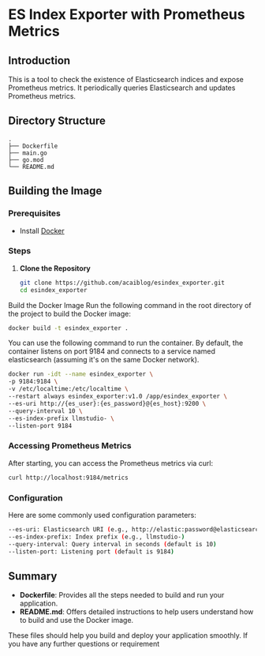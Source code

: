 # ES Index Exporter with Prometheus Metrics

## Introduction

This is a tool to check the existence of Elasticsearch indices and expose Prometheus metrics. It periodically queries Elasticsearch and updates Prometheus metrics.

## Directory Structure
```
.
├── Dockerfile
├── main.go
├── go.mod
└── README.md
```
## Building the Image

### Prerequisites

- Install [Docker](https://docs.docker.com/get-docker/)

### Steps

1. **Clone the Repository**

   ```sh
   git clone https://github.com/acaiblog/esindex_exporter.git
   cd esindex_exporter
Build the Docker Image Run the following command in the root directory of the project to build the Docker image:
```bash
docker build -t esindex_exporter .
```
You can use the following command to run the container. By default, the container listens on port 9184 and connects to a service named elasticsearch (assuming it's on the same Docker network).

```bash
docker run -idt --name esindex_exporter \
-p 9184:9184 \
-v /etc/localtime:/etc/localtime \
--restart always esindex_exporter:v1.0 /app/esindex_exporter \
--es-uri http://{es_user}:{es_password}@{es_host}:9200 \
--query-interval 10 \
--es-index-prefix llmstudio- \
--listen-port 9184
```
### Accessing Prometheus Metrics 
After starting, you can access the Prometheus metrics via curl:
```bash
curl http://localhost:9184/metrics
```
### Configuration
Here are some commonly used configuration parameters:
```bash
--es-uri: Elasticsearch URI (e.g., http://elastic:password@elasticsearch:9200)
--es-index-prefix: Index prefix (e.g., llmstudio-)
--query-interval: Query interval in seconds (default is 10)
--listen-port: Listening port (default is 9184)
```

## Summary

- **Dockerfile**: Provides all the steps needed to build and run your application.
- **README.md**: Offers detailed instructions to help users understand how to build and use the Docker image.

These files should help you build and deploy your application smoothly. If you have any further questions or requirement